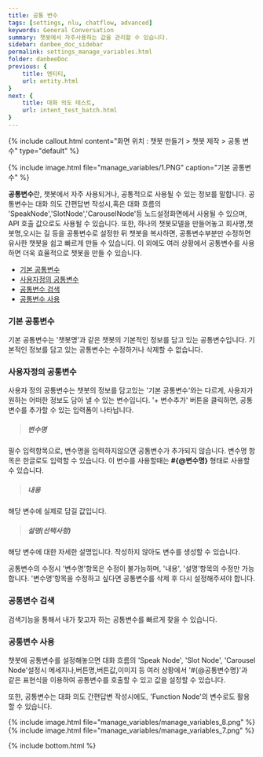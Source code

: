 ```yaml
---
title: 공통 변수
tags: [settings, nlu, chatflow, advanced]
keywords: General Conversation
summary: 챗봇에서 자주사용하는 값을 관리할 수 있습니다.
sidebar: danbee_doc_sidebar
permalink: settings_manage_variables.html
folder: danbeeDoc
previous: {
    title: 엔티티,
    url: entity.html
}
next: {
    title: 대화 의도 테스트,
    url: intent_test_batch.html
}
---
```


{% include callout.html content="화면 위치 : 챗봇 만들기 > 챗봇 제작 > 공통 변수" type="default" %}

{% include image.html file="manage_variables/1.PNG"  caption="기본 공통변수" %}

**공통변수**란, 챗봇에서 자주 사용되거나, 공통적으로 사용될 수 있는 정보를 말합니다.
공통변수는 대화 의도 간편답변 작성시,혹은 대화 흐름의 'SpeakNode','SlotNode','CarouselNode'등 노드설정화면에서 사용될 수 있으며, API 호출 값으로도 사용될 수 있습니다.
또한, 하나의 챗봇모델을 만들어놓고 회사명,챗봇명,오시는 길 등을 공통변수로 설정한 뒤 챗봇을 복사하면, 공통변수부분만 수정하면 유사한 챗봇을 쉽고 빠르게 만들 수 있습니다.
이 외에도 여러 상황에서 공통변수를 사용하면 더욱 효율적으로 챗봇을 만들 수 있습니다.

- [기본 공통변수](settings_manage_variables.html#기본-공통변수)
- [사용자정의 공통변수](settings_manage_variables.html#사용자정의-공통변수)
- [공통변수 검색](settings_manage_variables.html#공통변수-검색)
- [공통변수 사용](settings_manage_variables.html#공통변수-사용)


### 기본 공통변수
기본 공통변수는 '챗봇명'과 같은 챗봇의 기본적인 정보를 담고 있는 공통변수입니다. 기본적인 정보를 담고 있는 공통변수는 수정하거나 삭제할 수 없습니다.

### 사용자정의 공통변수
사용자 정의 공통변수는 챗봇의 정보를 담고있는 '기본 공통변수'와는 다르게, 사용자가 원하는 어떠한 정보도 담아 낼 수 있는 변수입니다.
'+ 변수추가' 버튼을 클릭하면, 공통변수를 추가할 수 있는 입력폼이 나타납니다.

>##### 변수명
필수 입력항목으로, 변수명을 입력하지않으면 공통변수가 추가되지 않습니다. 변수명 항목은 한글로도 입력할 수 있습니다. 이 변수를 사용할때는 **#{@변수명}** 형태로 사용할 수 있습니다.
>##### 내용
해당 변수에 실제로 담길 값입니다.
>##### 설명(선택사항)
해당 변수에 대한 자세한 설명입니다. 작성하지 않아도 변수를 생성할 수 있습니다.

공통변수의 수정시 '변수명'항목은 수정이 불가능하며, '내용', '설명'항목의 수정만 가능합니다.
'변수명'항목을 수정하고 싶다면 공통변수를 삭제 후 다시 설정해주셔야 합니다.

### 공통변수 검색
검색기능을 통해서 내가 찾고자 하는 공통변수를 빠르게 찾을 수 있습니다.

### 공통변수 사용
챗봇에 공통변수를 설정해놓으면 대화 흐름의 'Speak Node', 'Slot Node', 'Carousel Node'설정시 메세지나,버튼명,버튼값,이미지 등 여러 상황에서
'#{@공통변수명}'과 같은 표현식을 이용하여 공통변수를 호출할 수 있고 값을 설정할 수 있습니다.

또한, 공통변수는 대화 의도 간편답변 작성시에도, 'Function Node'의 변수로도 활용할 수 있습니다.

{% include image.html file="manage_variables/manage_variables_8.png" %}
{% include image.html file="manage_variables/manage_variables_7.png" %}



{% include bottom.html %}
